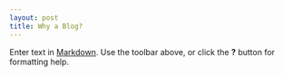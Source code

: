```yaml
---
layout: post
title: Why a Blog?
---
```


Enter text in [Markdown](http://daringfireball.net/projects/markdown/). Use the toolbar above, or click the **?** button for formatting help.
